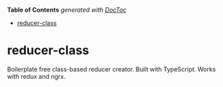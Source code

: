 <!-- START doctoc generated TOC please keep comment here to allow auto update -->
<!-- DON'T EDIT THIS SECTION, INSTEAD RE-RUN doctoc TO UPDATE -->

**Table of Contents** _generated with [DocToc](https://github.com/thlorenz/doctoc)_

- [reducer-class](#reducer-class)

<!-- END doctoc generated TOC please keep comment here to allow auto update -->

# reducer-class

Boilerplate free class-based reducer creator. Built with TypeScript. Works with redux and ngrx.
